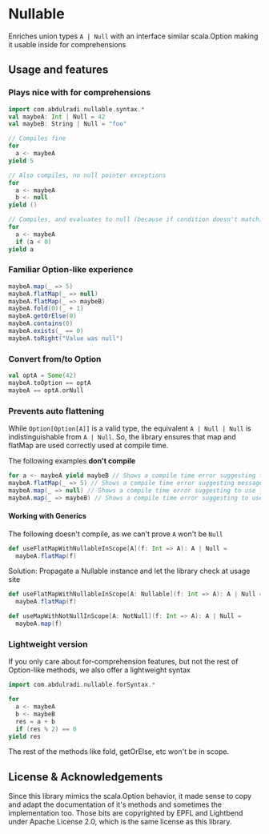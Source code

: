 # Nullable

Enriches union types `A | Null` with an interface similar scala.Option making it usable inside for comprehensions

## Usage and features

### Plays nice with for comprehensions

``` scala
import com.abdulradi.nullable.syntax.*
val maybeA: Int | Null = 42
val maybeB: String | Null = "foo"

// Compiles fine
for 
  a <- maybeA 
yield 5

// Also compiles, no null pointer exceptions
for 
  a <- maybeA 
  b <- null
yield ()

// Compiles, and evaluates to null (because if condition doesn't match)
for 
  a <- maybeA 
  if (a < 0)
yield a
```

### Familiar Option-like experience

``` scala
maybeA.map(_ => 5)
maybeA.flatMap(_ => null)
maybeA.flatMap(_ => maybeB)
maybeA.fold(0)(_ + 1)
maybeA.getOrElse(0)
maybeA.contains(0)
maybeA.exists(_ == 0)
maybeA.toRight("Value was null")
```

### Convert from/to Option

``` scala
val optA = Some(42)
maybeA.toOption == optA
maybeA == optA.orNull
```

### Prevents auto flattening
While `Option[Option[A]]` is a valid type, the equivalent `A | Null | Null` is indistinguishable from `A | Null`. So, the library ensures that map and flatMap are used correctly used at compile time. 

The following examples **don't compile**

``` scala
for a <- maybeA yield maybeB // Shows a compile time error suggesting to use flatMap instead
maybeA.flatMap(_ => 5) // Shows a compile time error suggesting message to use map instead
maybeA.map(_ => null) // Shows a compile time error suggesting to use flatMap instead
maybeA.map(_ => maybeB) // Shows a compile time error suggesting to use flatMap instead
```

#### Working with Generics

The following doesn't compile, as we can't prove `A` won't be `Null`

``` scala
def useFlatMapWithNullableInScope[A](f: Int => A): A | Null = 
  maybeA.flatMap(f)
```

Solution: Propagate a Nullable instance and let the library check at usage site

``` scala
def useFlatMapWithNullableInScope[A: Nullable](f: Int => A): A | Null = 
  maybeA.flatMap(f)

def useMapWithNotNullInScope[A: NotNull](f: Int => A): A | Null = 
  maybeA.map(f)
```

### Lightweight version
If you only care about for-comprehension features, but not the rest of Option-like methods, we also offer a lightweight syntax
```scala
import com.abdulradi.nullable.forSyntax.*

for 
  a <- maybeA
  b <- maybeB
  res = a + b
  if (res % 2) == 0
yield res
```
The rest of the methods like fold, getOrElse, etc won't be in scope.


## License & Acknowledgements

Since this library mimics the scala.Option behavior, it made sense to copy and adapt the documentation of it's methods and sometimes the implementation too. Those bits are copyrighted by EPFL and Lightbend under Apache License 2.0, which is the same license as this library.
